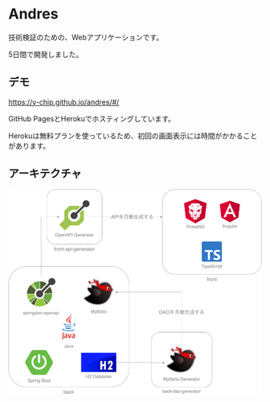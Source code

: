 # Andres

技術検証のための、Webアプリケーションです。

5日間で開発しました。

## デモ

https://y-chip.github.io/andres/#/

GitHub PagesとHerokuでホスティングしています。

Herokuは無料プランを使っているため、初回の画面表示には時間がかかることがあります。

## アーキテクチャ

![architecture](image/architecture.png)
